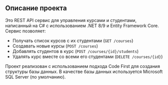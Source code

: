 ## Описание проекта

Это REST API сервис для управления курсами и студентами, написанный на C# с использованием .NET 8/9 и Entity Framework Core.  
Сервис позволяет:

- Получать список курсов с их студентами (`GET /courses`)
- Создавать новые курсы (`POST /courses`)
- Добавлять студентов в курс (`POST /courses/{id}/students`)
- Удалять курс вместе со всеми его студентами (`DELETE /courses/{id}`)

Проект реализован с использованием подхода Code First для создания структуры базы данных. В качестве базы данных используется Microsoft SQL Server (по умолчанию).  
